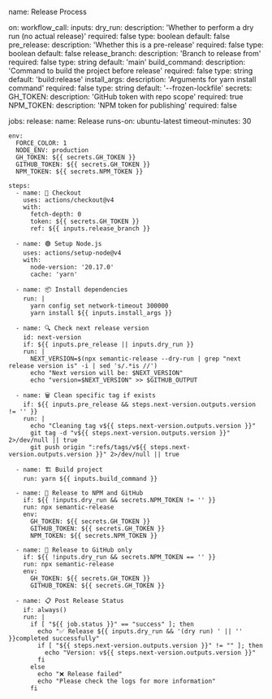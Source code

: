 name: Release Process

on:
  workflow_call:
    inputs:
      dry_run:
        description: 'Whether to perform a dry run (no actual release)'
        required: false
        type: boolean
        default: false
      pre_release:
        description: 'Whether this is a pre-release'
        required: false
        type: boolean
        default: false
      release_branch:
        description: 'Branch to release from'
        required: false
        type: string
        default: 'main'
      build_command:
        description: 'Command to build the project before release'
        required: false
        type: string
        default: 'build:release'
      install_args:
        description: 'Arguments for yarn install command'
        required: false
        type: string
        default: '--frozen-lockfile'
    secrets:
      GH_TOKEN:
        description: 'GitHub token with repo scope'
        required: true
      NPM_TOKEN:
        description: 'NPM token for publishing'
        required: false

jobs:
  release:
    name: Release
    runs-on: ubuntu-latest
    timeout-minutes: 30

    env:
      FORCE_COLOR: 1
      NODE_ENV: production
      GH_TOKEN: ${{ secrets.GH_TOKEN }}
      GITHUB_TOKEN: ${{ secrets.GH_TOKEN }}
      NPM_TOKEN: ${{ secrets.NPM_TOKEN }}

    steps:
      - name: 📝 Checkout
        uses: actions/checkout@v4
        with:
          fetch-depth: 0
          token: ${{ secrets.GH_TOKEN }}
          ref: ${{ inputs.release_branch }}

      - name: 🟢 Setup Node.js
        uses: actions/setup-node@v4
        with:
          node-version: '20.17.0'
          cache: 'yarn'

      - name: 📦 Install dependencies
        run: |
          yarn config set network-timeout 300000
          yarn install ${{ inputs.install_args }}

      - name: 🔍 Check next release version
        id: next-version
        if: ${{ inputs.pre_release || inputs.dry_run }}
        run: |
          NEXT_VERSION=$(npx semantic-release --dry-run | grep "next release version is" -i | sed 's/.*is //')
          echo "Next version will be: $NEXT_VERSION"
          echo "version=$NEXT_VERSION" >> $GITHUB_OUTPUT

      - name: 🗑️ Clean specific tag if exists
        if: ${{ inputs.pre_release && steps.next-version.outputs.version != '' }}
        run: |
          echo "Cleaning tag v${{ steps.next-version.outputs.version }}"
          git tag -d "v${{ steps.next-version.outputs.version }}" 2>/dev/null || true
          git push origin ":refs/tags/v${{ steps.next-version.outputs.version }}" 2>/dev/null || true

      - name: 🏗️ Build project
        run: yarn ${{ inputs.build_command }}

      - name: 🚀 Release to NPM and GitHub
        if: ${{ !inputs.dry_run && secrets.NPM_TOKEN != '' }}
        run: npx semantic-release
        env:
          GH_TOKEN: ${{ secrets.GH_TOKEN }}
          GITHUB_TOKEN: ${{ secrets.GH_TOKEN }}
          NPM_TOKEN: ${{ secrets.NPM_TOKEN }}

      - name: 🚀 Release to GitHub only
        if: ${{ !inputs.dry_run && secrets.NPM_TOKEN == '' }}
        run: npx semantic-release
        env:
          GH_TOKEN: ${{ secrets.GH_TOKEN }}
          GITHUB_TOKEN: ${{ secrets.GH_TOKEN }}

      - name: 📋 Post Release Status
        if: always()
        run: |
          if [ "${{ job.status }}" == "success" ]; then
            echo "✅ Release ${{ inputs.dry_run && '(dry run) ' || '' }}completed successfully"
            if [ "${{ steps.next-version.outputs.version }}" != "" ]; then
              echo "Version: v${{ steps.next-version.outputs.version }}"
            fi
          else
            echo "❌ Release failed"
            echo "Please check the logs for more information"
          fi
